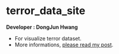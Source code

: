 # terror_data_site
**Developer : DongJun Hwang**
- For visualize terror dataset.
- More informations, [please read my post](https://velog.io/@wbsl0427/EDA-Project-%EB%8F%99%EC%A0%81-%EA%B7%B8%EB%9E%98%ED%94%84-%EC%8B%9C%EA%B0%81%ED%99%94-%EB%B6%80%ED%84%B0-%EC%9B%B9-%EB%B0%B0%ED%8F%AC%EA%B9%8C%EC%A7%80).
